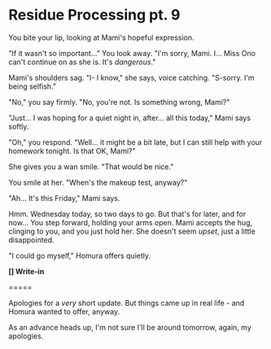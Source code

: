 # Residue Processing pt. 9

You bite your lip, looking at Mami's hopeful expression.

"If it wasn't so important..." You look away. "I'm sorry, Mami. I... Miss Ono can't continue on as she is. It's *dangerous*."

Mami's shoulders sag. "I- I know," she says, voice catching. "S-sorry. I'm being selfish."

"No," you say firmly. "No, you're not. Is something wrong, Mami?"

"Just... I was hoping for a quiet night in, after... all this today," Mami says softly.

"Oh," you respond. "Well... it might be a bit late, but I can still help with your homework tonight. Is that OK, Mami?"

She gives you a wan smile. "That would be nice."

You smile at her. "When's the makeup test, anyway?"

"Ah... It's this Friday," Mami says.

Hmm. Wednesday today, so two days to go. But that's for later, and for now\... You step forward, holding your arms open. Mami accepts the hug, clinging to you, and you just hold her. She doesn't seem *upset*, just a little disappointed.

"I could go myself," Homura offers quietly.

**\[] Write-in**

\=====​

Apologies for a *very* short update. But things came up in real life - and Homura wanted to offer, anyway.

As an advance heads up, I'm not sure I'll be around tomorrow, again, my apologies.
